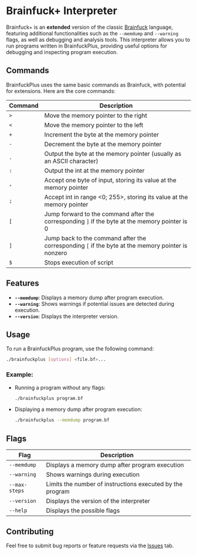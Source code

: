 # Brainfuck+ Interpreter

Brainfuck+ is an **extended** version of the classic [Brainfuck](https://en.wikipedia.org/wiki/Brainfuck) language,  
featuring additional functionalities such as the `--memdump` and `--warning` flags, as well as debugging and analysis tools. This interpreter allows you to run programs written in BrainfuckPlus, providing useful options for debugging and inspecting program execution.

## Commands

BrainfuckPlus uses the same basic commands as Brainfuck, with potential for extensions. Here are the core commands:

| Command | Description                                                                       |
|---------|-----------------------------------------------------------------------------------|
| `>`     | Move the memory pointer to the right                                              |
| `<`     | Move the memory pointer to the left                                               |
| `+`     | Increment the byte at the memory pointer                                          |
| `-`     | Decrement the byte at the memory pointer                                          |
| `.`     | Output the byte at the memory pointer (usually as an ASCII character)             |
| `:`     | Output the int at the memory pointer                                              |
| `,`     | Accept one byte of input, storing its value at the memory pointer                 |
| `;`     | Accept int in range <0; 255>, storing its value at the memory pointer             |
| `[`     | Jump forward to the command after the corresponding `]` if the byte at the memory pointer is 0 |
| `]`     | Jump back to the command after the corresponding `[` if the byte at the memory pointer is nonzero |
| `$`     | Stops execution of script                                                         |

## Features

- **`--memdump`**: Displays a memory dump after program execution.
- **`--warning`**: Shows warnings if potential issues are detected during execution.
- **`--version`**: Displays the interpreter version.

## Usage

To run a BrainfuckPlus program, use the following command:
```bash
./brainfuckplus [options] <file.bf>...
```

### Example:

- Running a program without any flags:
  ```bash
  ./brainfuckplus program.bf
  ```

- Displaying a memory dump after program execution:
  ```bash
  ./brainfuckplus --memdump program.bf
  ```

## Flags

| Flag          | Description                                                             |
|---------------|-------------------------------------------------------------------------|
| `--memdump`   | Displays a memory dump after program execution                          |
| `--warning`   | Shows warnings during execution                                         |
| `--max-steps` | Limits the number of instructions executed by the program               |
| `--version`   | Displays the version of the interpreter                                 |
| `--help`      | Displays the possible flags                                             |

## Contributing

Feel free to submit bug reports or feature requests via the [Issues](https://github.com/Moderrek/brainfuckplus/issues) tab.

